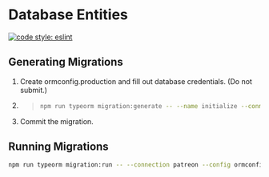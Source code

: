 # Database Entities

[![code style: eslint](https://img.shields.io/badge/code_style-eslint-8080F2.svg?style=flat-square)](https://github.com/eslint/eslint)

## Generating Migrations

1. Create ormconfig.production and fill out database credentials. (Do not submit.)

2. > ```bash
   > npm run typeorm migration:generate -- --name initialize --connection patreon --config ormconfig.production
   > ```

3. Commit the migration.

## Running Migrations

```bash
npm run typeorm migration:run -- --connection patreon --config ormconfig.production
```
